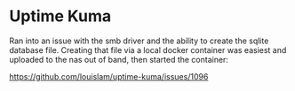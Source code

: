 # Uptime Kuma

Ran into an issue with the smb driver and the ability to create the sqlite database file. Creating that file via a local docker container was easiest and uploaded to the nas out of band, then started the container:

<https://github.com/louislam/uptime-kuma/issues/1096>
